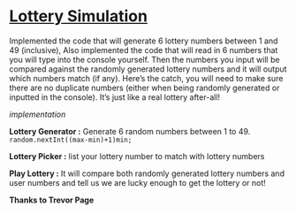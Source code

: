 # [Lottery Simulation](https://github.com/fatmazaman/Lottery-Simulation)


Implemented the code that will generate 6 lottery numbers between 1 and 49 (inclusive), Also implemented the code that will read in 6 numbers that you will type into the console yourself. Then the numbers you input will be compared against the randomly generated lottery numbers and it will output which numbers match (if any).
Here’s the catch, you will need to make sure there are no duplicate numbers (either when being randomly generated or inputted in the console). It’s just like a real lottery after-all!


_implementation_

__Lottery Generator :__ Generate 6 random numbers between 1 to 49.
 `random.nextInt((max-min)+1)min;`

__Lottery Picker :__ list your lottery number to match with lottery numbers

__Play Lottery :__ It will compare both randomly generated lottery numbers and user numbers and tell us we are lucky enough to get the lottery or not!


__Thanks to Trevor Page__
